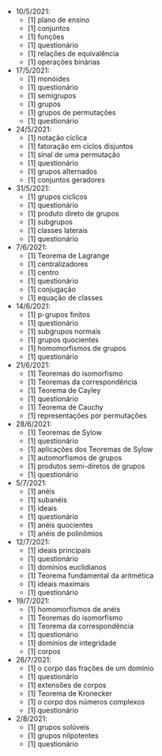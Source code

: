 - 10/5/2021:
	- [1] plano de ensino
	- [1] conjuntos
	- [1] funções
	- [1] questionário
	- [1] relações de equivalência
	- [1] operações binárias
- 17/5/2021:
	- [1] monóides
	- [1] questionário
	- [1] semigrupos
	- [1] grupos
	- [1] grupos de permutações
	- [1] questionário
- 24/5/2021:
	- [1] notação cíclica
	- [1] fatoração em ciclos disjuntos
	- [1] sinal de uma permutação
	- [1] questionário
	- [1] grupos alternados
	- [1] conjuntos geradores
- 31/5/2021:
	- [1] grupos cíclicos
	- [1] questionário
	- [1] produto direto de grupos
	- [1] subgrupos
	- [1] classes laterais
	- [1] questionário
- 7/6/2021:
	- [1] Teorema de Lagrange
	- [1] centralizadores
	- [1] centro
	- [1] questionário
	- [1] conjugação
	- [1] equação de classes
- 14/6/2021:
	- [1] p-grupos finitos
	- [1] questionário
	- [1] subgrupos normais
	- [1] grupos quocientes
	- [1] homomorfismos de grupos
	- [1] questionário
- 21/6/2021:
	- [1] Teoremas do isomorfismo
	- [1] Teoremas da correspondência
	- [1] Teorema de Cayley
	- [1] questionário
	- [1] Teorema de Cauchy
	- [1] representações por permutações
- 28/6/2021:
	- [1] Teoremas de Sylow
	- [1] questionário
	- [1] aplicações dos Teoremas de Sylow
	- [1] automorfismos de grupos
	- [1] produtos semi-diretos de grupos
	- [1] questionário
- 5/7/2021:
	- [1] anéis
	- [1] subanéis
	- [1] ideais
	- [1] questionário
	- [1] anéis quocientes
	- [1] anéis de polinômios
- 12/7/2021:
	- [1] ideais principais
	- [1] questionário
	- [1] domínios euclidianos
	- [1] Teorema fundamental da aritmética
	- [1] ideais maximais
	- [1] questionário
- 19/7/2021:
	- [1] homomorfismos de anéis
	- [1] Teoremas do isomorfismo
	- [1] Teorema da correspondência
	- [1] questionário
	- [1] domínios de integridade
	- [1] corpos
- 26/7/2021:
	- [1] o corpo das frações de um domínio
	- [1] questionário
	- [1] extensões de corpos
	- [1] Teorema de Kronecker
	- [1] o corpo dos números complexos
	- [1] questionário
- 2/8/2021:
	- [1] grupos solúveis
	- [1] grupos nilpotentes
	- [1] questionário
